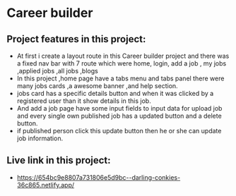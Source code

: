 # Career builder

## Project features in this project:

- At first i create a layout route in this Career builder project and there was a fixed nav bar with 7 route which were home, login,  add a job , my jobs ,applied jobs ,all jobs ,blogs
- In this project ,home page have a tabs menu and tabs panel there were many jobs cards ,a awesome banner ,and help section.
- jobs card has a specific details button  and when it was clicked by a registered user than it show details in this job.
- And add a job page have some input fields to input data for upload job and every single own published job has a updated button and a delete button.
- if published person click this update button then he or she can update job information.

## Live link in this project:

- https://654bc9e8807a731806e5d9bc--darling-conkies-36c865.netlify.app/
